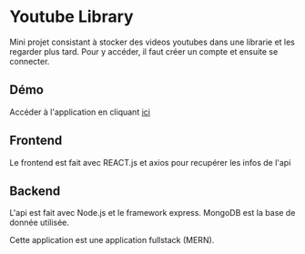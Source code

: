 # Youtube Library
Mini projet consistant à stocker des videos youtubes dans une librarie et les regarder plus tard. Pour y accéder, il faut créer un compte et ensuite se connecter.

## Démo
Accéder à l'application en cliquant [ici](https://youtube-library.netlify.app/)

## Frontend
Le frontend est fait avec REACT.js et axios pour recupérer les infos de l'api

## Backend
L'api est fait avec Node.js et le framework express. MongoDB est la base de donnée utilisée.

Cette application est une application fullstack (MERN).